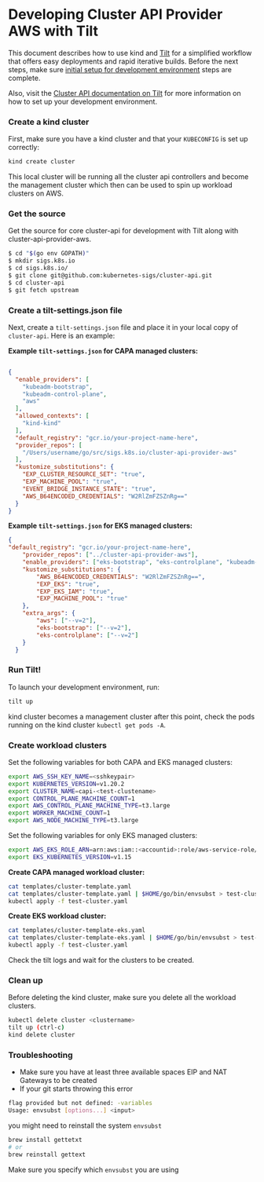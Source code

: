 #  Developing Cluster API Provider AWS  with Tilt
This document describes how to use kind and [Tilt][tilt] for a simplified workflow that offers easy deployments and rapid iterative builds.
Before the next steps, make sure [initial setup for development environment][Initial-setup-for-development-environment] steps are complete.

Also, visit the
[Cluster API documentation on Tilt][cluster_api_tilt] for more information on how to set up your development environment.

[tilt]: https://tilt.dev
[cluster_api_tilt]: https://master.cluster-api.sigs.k8s.io/developer/tilt.html
[Initial-setup-for-development-environment]: ../development/development.html#initial-setup-for-development-environment

### Create a kind cluster
First, make sure you have a kind cluster and that your `KUBECONFIG` is set up correctly:

``` bash
kind create cluster
```
This local cluster will be running all the cluster api controllers and become the management cluster which then can be used to spin up workload clusters on AWS.

### Get the source

Get the source for core cluster-api for development with Tilt along with cluster-api-provider-aws.
```bash
$ cd "$(go env GOPATH)"
$ mkdir sigs.k8s.io
$ cd sigs.k8s.io/
$ git clone git@github.com:kubernetes-sigs/cluster-api.git
$ cd cluster-api
$ git fetch upstream
```

### Create a tilt-settings.json file

Next, create a `tilt-settings.json` file and place it in your local copy of `cluster-api`. Here is an example:

**Example `tilt-settings.json` for CAPA managed clusters:**

```json

{
  "enable_providers": [
    "kubeadm-bootstrap",
    "kubeadm-control-plane",
    "aws"
  ],
  "allowed_contexts": [
    "kind-kind"
  ],
  "default_registry": "gcr.io/your-project-name-here",
  "provider_repos": [
    "/Users/username/go/src/sigs.k8s.io/cluster-api-provider-aws"
  ],
  "kustomize_substitutions": {
    "EXP_CLUSTER_RESOURCE_SET": "true",
    "EXP_MACHINE_POOL": "true",
    "EVENT_BRIDGE_INSTANCE_STATE": "true",
    "AWS_B64ENCODED_CREDENTIALS": "W2RlZmFZSZnRg=="
  }
}
```

**Example `tilt-settings.json` for EKS managed clusters:**

```json
{
"default_registry": "gcr.io/your-project-name-here",
    "provider_repos": ["../cluster-api-provider-aws"],
    "enable_providers": ["eks-bootstrap", "eks-controlplane", "kubeadm-bootstrap", "kubeadm-control-plane", "aws"],
    "kustomize_substitutions": {
        "AWS_B64ENCODED_CREDENTIALS": "W2RlZmFZSZnRg==",
        "EXP_EKS": "true",
        "EXP_EKS_IAM": "true",
        "EXP_MACHINE_POOL": "true"
    },
    "extra_args": {
        "aws": ["--v=2"],
        "eks-bootstrap": ["--v=2"],
        "eks-controlplane": ["--v=2"]
    }
  }
```

### Run Tilt!

To launch your development environment, run:

``` bash
tilt up
```

kind cluster becomes a management cluster after this point, check the pods running on the kind cluster `kubectl get pods -A`.

### Create workload clusters

Set the following variables for both CAPA and EKS managed clusters:
```bash
export AWS_SSH_KEY_NAME=<sshkeypair>
export KUBERNETES_VERSION=v1.20.2
export CLUSTER_NAME=capi-<test-clustename>
export CONTROL_PLANE_MACHINE_COUNT=1
export AWS_CONTROL_PLANE_MACHINE_TYPE=t3.large
export WORKER_MACHINE_COUNT=1
export AWS_NODE_MACHINE_TYPE=t3.large
```

Set the following variables for only EKS managed clusters:

```bash
export AWS_EKS_ROLE_ARN=arn:aws:iam::<accountid>:role/aws-service-role/eks.amazonaws.com/AWSServiceRoleForAmazonEKS
export EKS_KUBERNETES_VERSION=v1.15
```

**Create CAPA managed workload cluster:**
```bash
cat templates/cluster-template.yaml 
cat templates/cluster-template.yaml | $HOME/go/bin/envsubst > test-cluster.yaml
kubectl apply -f test-cluster.yaml
```

**Create EKS workload cluster:**
```bash
cat templates/cluster-template-eks.yaml 
cat templates/cluster-template-eks.yaml | $HOME/go/bin/envsubst > test-cluster.yaml
kubectl apply -f test-cluster.yaml
```

Check the tilt logs and wait for the clusters to be created.

### Clean up

Before deleting the kind cluster, make sure you delete all the workload clusters.
```bash
kubectl delete cluster <clustername>
tilt up (ctrl-c)
kind delete cluster
```

### Troubleshooting

- Make sure you have at least three available spaces EIP and NAT Gateways to be created
- If your git starts throwing this error

```bash
flag provided but not defined: -variables
Usage: envsubst [options...] <input>
```

you might need to reinstall the system `envsubst`

```bash
brew install gettetxt
# or
brew reinstall gettext
```

Make sure you specify which `envsubst` you are using
